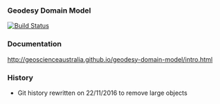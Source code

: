 ### Geodesy Domain Model

[![Build Status](https://travis-ci.org/GeoscienceAustralia/geodesy-domain-model.svg?branch=master)](https://travis-ci.org/GeoscienceAustralia/geodesy-domain-model)

### Documentation

http://geoscienceaustralia.github.io/geodesy-domain-model/intro.html

### History

* Git history rewritten on 22/11/2016 to remove large objects
